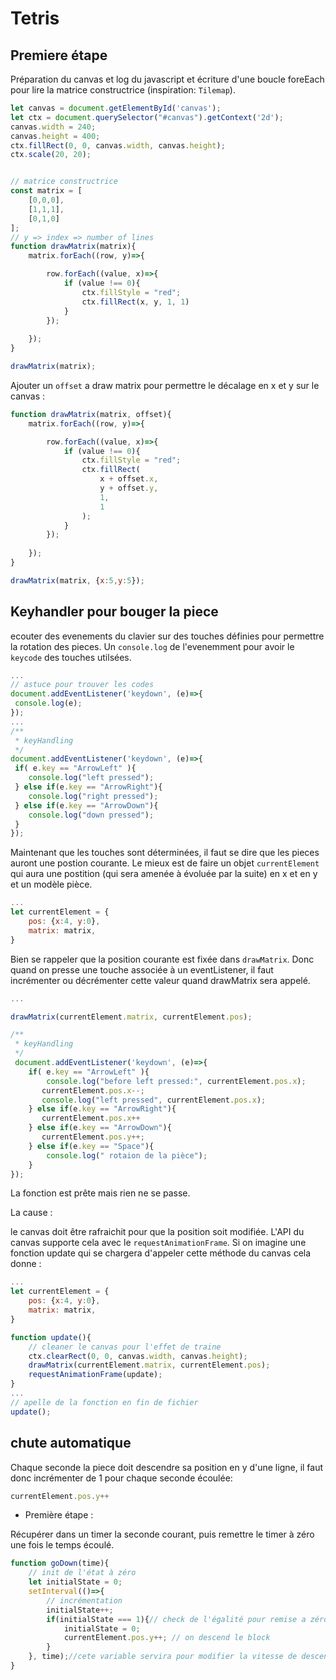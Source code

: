 # Tetris

## Premiere étape
Préparation du canvas et log du javascript et écriture d'une boucle foreEach pour lire la matrice constructrice (inspiration: `Tilemap`).
```js
let canvas = document.getElementById('canvas');
let ctx = document.querySelector("#canvas").getContext('2d');
canvas.width = 240;
canvas.height = 400;
ctx.fillRect(0, 0, canvas.width, canvas.height);
ctx.scale(20, 20);


// matrice constructrice
const matrix = [
    [0,0,0],
    [1,1,1],
    [0,1,0]
];
// y => index => number of lines
function drawMatrix(matrix){
    matrix.forEach((row, y)=>{

        row.forEach((value, x)=>{
            if (value !== 0){
                ctx.fillStyle = "red";
                ctx.fillRect(x, y, 1, 1)
            }
        });
    
    });
}

drawMatrix(matrix);
```
Ajouter un `offset` a draw matrix pour permettre le décalage en x et y sur le canvas
:
```js
function drawMatrix(matrix, offset){
    matrix.forEach((row, y)=>{

        row.forEach((value, x)=>{
            if (value !== 0){
                ctx.fillStyle = "red";
                ctx.fillRect(
                    x + offset.x,
                    y + offset.y,
                    1,
                    1
                );
            }
        });
    
    });
}

drawMatrix(matrix, {x:5,y:5});
```
## Keyhandler pour bouger la piece
ecouter des evenements du clavier sur des touches définies pour permettre la rotation des pieces.
Un `console.log` de l'evenemment pour avoir le `keycode` des touches utilsées.

```js
...
// astuce pour trouver les codes
document.addEventListener('keydown', (e)=>{
 console.log(e);
});
...
/**
 * keyHandling
 */
document.addEventListener('keydown', (e)=>{
 if( e.key == "ArrowLeft" ){
    console.log("left pressed");
 } else if(e.key == "ArrowRight"){
    console.log("right pressed");
 } else if(e.key == "ArrowDown"){
    console.log("down pressed");
 }
});
```
Maintenant que les touches sont déterminées, il faut se dire que les pieces auront une postion courante. Le mieux est de faire un objet `currentElement` qui aura une postition (qui sera amenée à évoluée par la suite) en x et en y  et un modèle pièce.
```js
...
let currentElement = {
    pos: {x:4, y:0},
    matrix: matrix,
}
```
Bien se rappeler que la position courante est fixée dans `drawMatrix`.
Donc quand on presse une touche associée à un eventListener, il faut incrémenter ou décrémenter cette valeur quand drawMatrix sera appelé.
```js
...

drawMatrix(currentElement.matrix, currentElement.pos);

/**
 * keyHandling
 */
 document.addEventListener('keydown', (e)=>{
    if( e.key == "ArrowLeft" ){
        console.log("before left pressed:", currentElement.pos.x);
       currentElement.pos.x--;
       console.log("left pressed", currentElement.pos.x);
    } else if(e.key == "ArrowRight"){
       currentElement.pos.x++
    } else if(e.key == "ArrowDown"){
       currentElement.pos.y++;
    } else if(e.key == "Space"){
        console.log(" rotaion de la pièce");
    }
});

```
La fonction est prête mais rien ne se passe.

La cause :

le canvas doit être rafraichit pour que la position soit modifiée. L'API du canvas supporte cela avec le `requestAnimationFrame`. Si on imagine une fonction update qui se chargera d'appeler cette méthode du canvas cela donne :
```js
...
let currentElement = {
    pos: {x:4, y:0},
    matrix: matrix,
}

function update(){
    // cleaner le canvas pour l'effet de traine
    ctx.clearRect(0, 0, canvas.width, canvas.height);
    drawMatrix(currentElement.matrix, currentElement.pos);
    requestAnimationFrame(update);
}
...
// apelle de la fonction en fin de fichier
update();
```
## chute automatique

Chaque seconde la piece doit descendre sa position en y d'une ligne, il faut donc incrémenter de 1 pour chaque seconde écoulée:
```js
currentElement.pos.y++
```
- Première étape :

Récupérer dans un timer la seconde courant, puis remettre le timer à zéro une fois le temps écoulé.
```js
function goDown(time){
    // init de l'état à zéro
    let initialState = 0;
    setInterval(()=>{
        // incrémentation
        initialState++;
        if(initialState === 1){// check de l'égalité pour remise a zéro
            initialState = 0;
            currentElement.pos.y++; // on descend le block
        } 
    }, time);//cete variable servira pour modifier la vitesse de descente
}
```